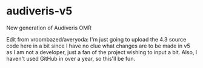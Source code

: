 # audiveris-v5
New generation of Audiveris OMR

Edit from vroombazed/averyoda:
I'm just going to upload the 4.3 source code here in a bit since I have no clue what changes are to be made in v5 as I am not a developer, just a fan of the project wishing to input a bit.  Also, I haven't used GitHub in over a year, so this'll be fun.
